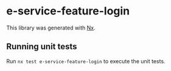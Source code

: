 # e-service-feature-login

This library was generated with [Nx](https://nx.dev).

## Running unit tests

Run `nx test e-service-feature-login` to execute the unit tests.
